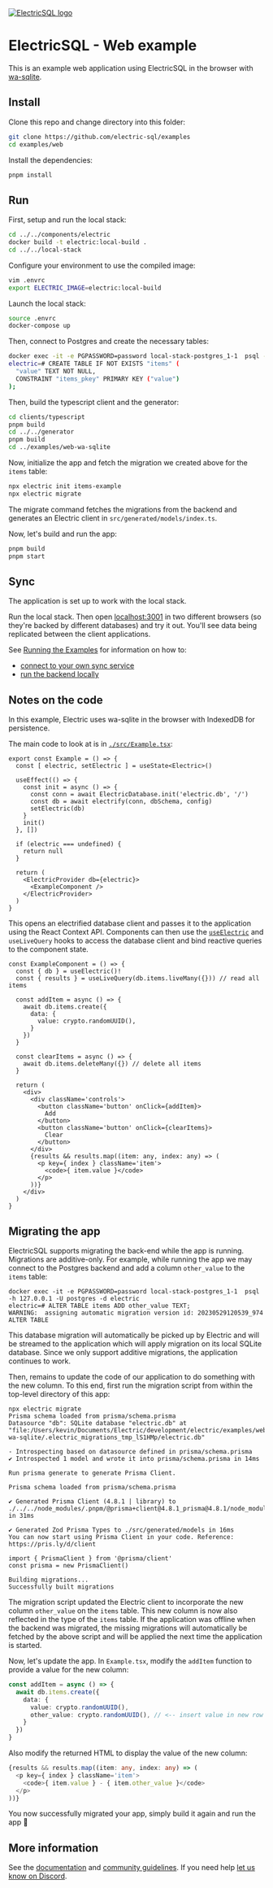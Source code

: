 <a href="https://electric-sql.com">
  <picture>
    <source media="(prefers-color-scheme: dark)"
        srcset="https://raw.githubusercontent.com/electric-sql/meta/main/identity/ElectricSQL-logo-light-trans.svg"
    />
    <source media="(prefers-color-scheme: light)"
        srcset="https://raw.githubusercontent.com/electric-sql/meta/main/identity/ElectricSQL-logo-black.svg"
    />
    <img alt="ElectricSQL logo"
        src="https://raw.githubusercontent.com/electric-sql/meta/main/identity/ElectricSQL-logo-black.svg"
    />
  </picture>
</a>

# ElectricSQL - Web example

This is an example web application using ElectricSQL in the browser with [wa-sqlite](https://github.com/rhashimoto/wa-sqlite).

## Install

Clone this repo and change directory into this folder:

```sh
git clone https://github.com/electric-sql/examples
cd examples/web
```

Install the dependencies:

```sh
pnpm install
```

## Run

First, setup and run the local stack:
```sh
cd ../../components/electric
docker build -t electric:local-build .
cd ../../local-stack
```

Configure your environment to use the compiled image:
```sh
vim .envrc
export ELECTRIC_IMAGE=electric:local-build
```

Launch the local stack:
```sh
source .envrc
docker-compose up
```

Then, connect to Postgres and create the necessary tables:
```sh
docker exec -it -e PGPASSWORD=password local-stack-postgres_1-1  psql -h 127.0.0.1 -U postgres -d electric
electric=# CREATE TABLE IF NOT EXISTS "items" (
  "value" TEXT NOT NULL,
  CONSTRAINT "items_pkey" PRIMARY KEY ("value")
);
```

Then, build the typescript client and the generator:
```sh
cd clients/typescript
pnpm build
cd ../../generator
pnpm build
cd ../examples/web-wa-sqlite
```

Now, initialize the app and fetch the migration we created above for the `items` table:
```sh
npx electric init items-example
npx electric migrate
```

The migrate command fetches the migrations from the backend and generates an Electric client
in `src/generated/models/index.ts`.

Now, let's build and run the app:
```sh
pnpm build
pnpm start
```

## Sync

The application is set up to work with the local stack.

Run the local stack.
Then open [localhost:3001](http://localhost:3001) in two different browsers (so they're backed by different databases) and try it out. You'll see data being replicated between the client applications.

See [Running the Examples](https://electric-sql.com/docs/overview/examples) for information on how to:

- [connect to your own sync service](https://electric-sql.com/docs/overview/examples#option-2--connect-to-your-own-sync-service)
- [run the backend locally](https://electric-sql.com/docs/overview/examples#option-3--run-the-backend-locally)

## Notes on the code

In this example, Electric uses wa-sqlite in the browser with IndexedDB for persistence.

The main code to look at is in [`./src/Example.tsx`](./src/Example.tsx):

```tsx
export const Example = () => {
  const [ electric, setElectric ] = useState<Electric>()
  
  useEffect(() => {
    const init = async () => {
      const conn = await ElectricDatabase.init('electric.db', '/')
      const db = await electrify(conn, dbSchema, config)
      setElectric(db)
    }
    init()
  }, [])

  if (electric === undefined) {
    return null
  }

  return (
    <ElectricProvider db={electric}>
      <ExampleComponent />
    </ElectricProvider>
  )
}
```

This opens an electrified database client and passes it to the application using the React Context API. Components can then use the [`useElectric`](https://electric-sql.com/docs/usage/frameworks#useelectric-hook) and `useLiveQuery` hooks to access the database client and bind reactive queries to the component state.

```tsx
const ExampleComponent = () => {
  const { db } = useElectric()!
  const { results } = useLiveQuery(db.items.liveMany({})) // read all items

  const addItem = async () => {
    await db.items.create({
      data: {
        value: crypto.randomUUID(),
      }
    })
  }

  const clearItems = async () => {
    await db.items.deleteMany({}) // delete all items
  }
  
  return (
    <div>
      <div className='controls'>
        <button className='button' onClick={addItem}>
          Add
        </button>
        <button className='button' onClick={clearItems}>
          Clear
        </button>
      </div>
      {results && results.map((item: any, index: any) => (
        <p key={ index } className='item'>
          <code>{ item.value }</code>
        </p>
      ))}
    </div>
  )
}
```

## Migrating the app

ElectricSQL supports migrating the back-end while the app is running.
Migrations are additive-only.
For example, while running the app we may connect to the Postgres backend and add a column `other_value` to the `items` table:
```shell
docker exec -it -e PGPASSWORD=password local-stack-postgres_1-1  psql -h 127.0.0.1 -U postgres -d electric
electric=# ALTER TABLE items ADD other_value TEXT;
WARNING:  assigning automatic migration version id: 20230529120539_974
ALTER TABLE
```

This database migration will automatically be picked up by Electric and will be streamed to the application
which will apply migration on its local SQLite database.
Since we only support additive migrations, the application continues to work.  

Then, remains to update the code of our application to do something with the new column.
To this end, first run the migration script from within the top-level directory of this app:

```shell
npx electric migrate
Prisma schema loaded from prisma/schema.prisma
Datasource "db": SQLite database "electric.db" at "file:/Users/kevin/Documents/Electric/development/electric/examples/web-wa-sqlite/.electric_migrations_tmp_lS1HMp/electric.db"

- Introspecting based on datasource defined in prisma/schema.prisma
✔ Introspected 1 model and wrote it into prisma/schema.prisma in 14ms
      
Run prisma generate to generate Prisma Client.

Prisma schema loaded from prisma/schema.prisma

✔ Generated Prisma Client (4.8.1 | library) to ./../../node_modules/.pnpm/@prisma+client@4.8.1_prisma@4.8.1/node_modules/@prisma/client in 31ms

✔ Generated Zod Prisma Types to ./src/generated/models in 16ms
You can now start using Prisma Client in your code. Reference: https://pris.ly/d/client

import { PrismaClient } from '@prisma/client'
const prisma = new PrismaClient()

Building migrations...
Successfully built migrations
```

The migration script updated the Electric client to incorporate the new column `other_value` on the `items` table.
This new column is now also reflected in the type of the `items` table.
If the application was offline when the backend was migrated,
the missing migrations will automatically be fetched by the above script
and will be applied the next time the application is started.

Now, let's update the app. In `Example.tsx`, modify the `addItem` function to provide a value for the new column:

```typescript
const addItem = async () => {
  await db.items.create({
    data: {
      value: crypto.randomUUID(),
      other_value: crypto.randomUUID(), // <-- insert value in new row
    }
  })
}
```

Also modify the returned HTML to display the value of the new column:

```typescript jsx
{results && results.map((item: any, index: any) => (
  <p key={ index } className='item'>
    <code>{ item.value } - { item.other_value }</code>
  </p>
))}
```

You now successfully migrated your app, simply build it again and run the app 🚀

## More information

See the [documentation](https://electric-sql.com/docs) and [community guidelines](https://github.com/electric-sql/meta). If you need help [let us know on Discord](https://discord.gg/B7kHGwDcbj).
